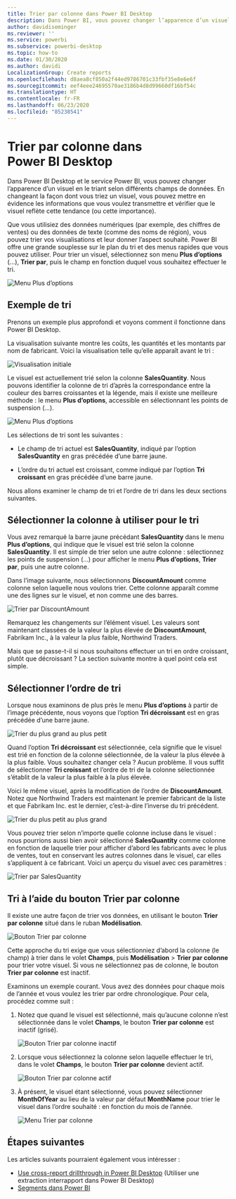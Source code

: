 ```yaml
---
title: Trier par colonne dans Power BI Desktop
description: Dans Power BI, vous pouvez changer l’apparence d’un visuel en le triant selon différents champs de données.
author: davidiseminger
ms.reviewer: ''
ms.service: powerbi
ms.subservice: powerbi-desktop
ms.topic: how-to
ms.date: 01/30/2020
ms.author: davidi
LocalizationGroup: Create reports
ms.openlocfilehash: d8aea8cf850a2f44ed9786701c33fbf35e8e6e6f
ms.sourcegitcommit: eef4eee24695570ae3186b4d8d99660df16bf54c
ms.translationtype: HT
ms.contentlocale: fr-FR
ms.lasthandoff: 06/23/2020
ms.locfileid: "85238541"
---
```

# <a name="sort-by-column-in-power-bi-desktop"></a>Trier par colonne dans Power BI Desktop
Dans Power BI Desktop et le service Power BI, vous pouvez changer l’apparence d’un visuel en le triant selon différents champs de données. En changeant la façon dont vous triez un visuel, vous pouvez mettre en évidence les informations que vous voulez transmettre et vérifier que le visuel reflète cette tendance (ou cette importance).

Que vous utilisiez des données numériques (par exemple, des chiffres de ventes) ou des données de texte (comme des noms de région), vous pouvez trier vos visualisations et leur donner l’aspect souhaité. Power BI offre une grande souplesse sur le plan du tri et des menus rapides que vous pouvez utiliser. Pour trier un visuel, sélectionnez son menu **Plus d’options** (...), **Trier par**, puis le champ en fonction duquel vous souhaitez effectuer le tri.

![Menu Plus d’options](media/desktop-sort-by-column/sortbycolumn_2.png)

## <a name="sorting-example"></a>Exemple de tri
Prenons un exemple plus approfondi et voyons comment il fonctionne dans Power BI Desktop.

La visualisation suivante montre les coûts, les quantités et les montants par nom de fabricant. Voici la visualisation telle qu’elle apparaît avant le tri :

![Visualisation initiale](media/desktop-sort-by-column/sortbycolumn_1.png)

Le visuel est actuellement trié selon la colonne **SalesQuantity**. Nous pouvons identifier la colonne de tri d’après la correspondance entre la couleur des barres croissantes et la légende, mais il existe une meilleure méthode : le menu **Plus d’options**, accessible en sélectionnant les points de suspension (...).

![Menu Plus d’options](media/desktop-sort-by-column/sortbycolumn_2.png)

Les sélections de tri sont les suivantes :

* Le champ de tri actuel est **SalesQuantity**, indiqué par l’option **SalesQuantity** en gras précédée d’une barre jaune. 

* L’ordre du tri actuel est croissant, comme indiqué par l’option **Tri croissant** en gras précédée d’une barre jaune.

Nous allons examiner le champ de tri et l’ordre de tri dans les deux sections suivantes.

## <a name="select-which-column-to-use-for-sorting"></a>Sélectionner la colonne à utiliser pour le tri
Vous avez remarqué la barre jaune précédant **SalesQuantity** dans le menu **Plus d’options**, qui indique que le visuel est trié selon la colonne **SalesQuantity**. Il est simple de trier selon une autre colonne : sélectionnez les points de suspension (...) pour afficher le menu **Plus d’options**, **Trier par**, puis une autre colonne.

Dans l’image suivante, nous sélectionnons **DiscountAmount** comme colonne selon laquelle nous voulons trier. Cette colonne apparaît comme une des lignes sur le visuel, et non comme une des barres. 

![Trier par DiscountAmount](media/desktop-sort-by-column/sortbycolumn_3.png)

Remarquez les changements sur l’élément visuel. Les valeurs sont maintenant classées de la valeur la plus élevée de **DiscountAmount**, Fabrikam Inc., à la valeur la plus faible, Northwind Traders. 

Mais que se passe-t-il si nous souhaitons effectuer un tri en ordre croissant, plutôt que décroissant ? La section suivante montre à quel point cela est simple.

## <a name="select-the-sort-order"></a>Sélectionner l’ordre de tri
Lorsque nous examinons de plus près le menu **Plus d’options** à partir de l’image précédente, nous voyons que l’option **Tri décroissant** est en gras précédée d’une barre jaune.

![Trier du plus grand au plus petit](media/desktop-sort-by-column/sortbycolumn_4.png)

Quand l’option **Tri décroissant** est sélectionnée, cela signifie que le visuel est trié en fonction de la colonne sélectionnée, de la valeur la plus élevée à la plus faible. Vous souhaitez changer cela ? Aucun problème. Il vous suffit de sélectionner **Tri croissant** et l’ordre de tri de la colonne sélectionnée s’établit de la valeur la plus faible à la plus élevée.

Voici le même visuel, après la modification de l’ordre de **DiscountAmount**. Notez que Northwind Traders est maintenant le premier fabricant de la liste et que Fabrikam Inc. est le dernier, c’est-à-dire l’inverse du tri précédent.

![Trier du plus petit au plus grand](media/desktop-sort-by-column/sortbycolumn_5.png)

Vous pouvez trier selon n’importe quelle colonne incluse dans le visuel : nous pourrions aussi bien avoir sélectionné **SalesQuantity** comme colonne en fonction de laquelle trier pour afficher d’abord les fabricants avec le plus de ventes, tout en conservant les autres colonnes dans le visuel, car elles s’appliquent à ce fabricant. Voici un aperçu du visuel avec ces paramètres :

![Trier par SalesQuantity](media/desktop-sort-by-column/sortbycolumn_6.png)

## <a name="sort-using-the-sort-by-column-button"></a>Tri à l’aide du bouton Trier par colonne
Il existe une autre façon de trier vos données, en utilisant le bouton **Trier par colonne** situé dans le ruban **Modélisation**.

![Bouton Trier par colonne](media/desktop-sort-by-column/sortbycolumn_8.png)

Cette approche du tri exige que vous sélectionniez d’abord la colonne (le champ) à trier dans le volet **Champs**, puis **Modélisation** > **Trier par colonne** pour trier votre visuel. Si vous ne sélectionnez pas de colonne, le bouton **Trier par colonne** est inactif.

Examinons un exemple courant. Vous avez des données pour chaque mois de l’année et vous voulez les trier par ordre chronologique. Pour cela, procédez comme suit :

1. Notez que quand le visuel est sélectionné, mais qu’aucune colonne n’est sélectionnée dans le volet **Champs**, le bouton **Trier par colonne** est inactif (grisé).
   
   ![Bouton Trier par colonne inactif](media/desktop-sort-by-column/sortbycolumn_9.png)

2. Lorsque vous sélectionnez la colonne selon laquelle effectuer le tri, dans le volet **Champs**, le bouton **Trier par colonne** devient actif.
   
   ![Bouton Trier par colonne actif](media/desktop-sort-by-column/sortbycolumn_10.png)
3. À présent, le visuel étant sélectionné, vous pouvez sélectionner **MonthOfYear** au lieu de la valeur par défaut **MonthName** pour trier le visuel dans l’ordre souhaité : en fonction du mois de l’année.
   
   ![Menu Trier par colonne](media/desktop-sort-by-column/sortbycolumn_11.png)


<!---
This functionality is no longer active. Jan 2020

## Getting back to default column for sorting
You can sort by any column you'd like, but there may be times when you want the visual to return to its default sorting column. No problem. For a visual that has a sort column selected, open the **More options** menu and select that column again, and the visualization returns to its default sort column.

For example, here's our previous chart:

![Initial visualization](media/desktop-sort-by-column/sortbycolumn_6.png)

When we go back to the menu and select **SalesQuantity** again, the visual defaults to being ordered alphabetically by **Manufacturer**, as shown in the following image.

![Default sort order](media/desktop-sort-by-column/sortbycolumn_7.png)

With so many options for sorting your visuals, creating just the chart or image you want is easy.
--->

## <a name="next-steps"></a>Étapes suivantes

Les articles suivants pourraient également vous intéresser :

* [Use cross-report drillthrough in Power BI Desktop](desktop-cross-report-drill-through.md) (Utiliser une extraction interrapport dans Power BI Desktop)
* [Segments dans Power BI](../visuals/power-bi-visualization-slicers.md)

